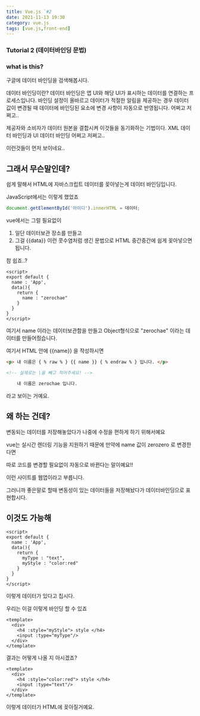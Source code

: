 ```yaml
---
title: Vue.js `#2
date: 2021-11-13 19:30
category: vue.js
tags: [vue.js,front-end]
---
```


### Tutorial 2 (데이터바인딩 문법)

### what is this?

구글에 데이터 바인딩을 검색해봅시다.

데이터 바인딩이란? 데이터 바인딩은 앱 UI와 해당 UI가 표시하는 데이터를 연결하는 프로세스입니다. 바인딩 설정이 올바르고 데이터가 적절한 알림을 제공하는 경우 데이터 값이 변경될 때 데이터에 바인딩된 요소에 변경 사항이 자동으로 반영됩니다. 어쩌고 저쩌고..

제공자와 소비자가 데이터 원본을 결합시켜 이것들을 동기화하는 기법이다. XML 데이터 바인딩과 UI 데이터 바인딩 어쩌고 저쩌고..

이런것들이 먼저 보이네요..

## 그래서 무슨말인데?

쉽게 말해서 HTML에 자바스크립트 데이터를 꽂아넣는게 데이터 바인딩입니다.

JavaScript에서는 이렇게 했었죠

```javascript
document.getElementById('아이디').innerHTML = 데이터;
```

vue에서는 그럴 필요없이
1. 일단 데이터보관 장소를 만들고
2. 그걸 {{data}} 이런 콧수염처럼 생긴 문법으로 HTML 중간중간에 쉽게 꽂아넣으면 됩니다.

참 쉽죠..?

```vue
<script>
export default {
  name : 'App',
  data(){
    return {
      name : "zerochae"
    }
  }
}
</script>
```

여기서 name 이라는 데이터보관함을 만들고 Object형식으로 "zerochae" 이라는 데이터를 만들어줬습니다.

여기서 HTML 안에 {{name}} 을 작성하시면

```html
<p> 내 이름은 { % raw % } {{ name }} { % endraw % } 입니다. </p>

<!-- 실제로는 \을 빼고 적어주세요! -->
```

```html
    내 이름은 zerochae 입니다.
```

라고 보이는 거예요.

## 왜 하는 건데?

변동되는 데이터를 저장해놓았다가 나중에 수정을 편하게 하기 위해서예요

vue는 실시간 렌더링 기능을 지원하기 때문에 만약에 name 값이 zerozero 로 변경한다면

따로 코드를 변경할 필요없이 자동으로 바뀐다는 말이예요!!

이런 사이트를 웹앱이라고 부릅니다.

그러니까 좋은말로 할때 변동성이 있는 데이터들을 저장해놨다가 데이터바인딩으로 표현합시다.
 
## 이것도 가능해

```vue
<script>
export default {
  name : 'App',
  data(){
    return {
      myType : "text",
      myStyle : "color:red"
    }
  }
}
</script>
```

이렇게 데이터가 있다고 칩시다.

우리는 이걸 이렇게 바인딩 할 수 있죠

```vue
<template>
  <div>
    <h4 :style="myStyle"> style </h4>
    <input :type="myType"/>
  </div>
</template>
```

결과는 어떻게 나올 지 아시겠죠?

```vue
<template>
  <div>
    <h4 :style="color:red"> style </h4>
    <input :type="text"/>
  </div>
</template>
```

이렇게 데이터가 HTML에 꽂아질거예요.

